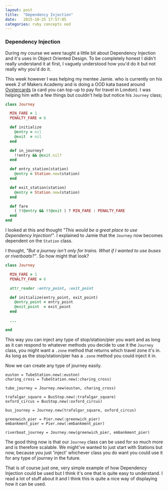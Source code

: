 ```yaml
---
layout: post
title:  "Dependency Injection"
date:   2015-10-25 17:57:05
categories: ruby concepts ood
---
```



### Dependency Injection

During my course we were taught a little bit about Dependency Injection and it's uses in Object Oriented Design. To be completely honest I didn't really understand it at first, I vaguely understood how you'd do it but not really why you'd do it.

This week however I was helping my mentee Jamie. who is currently on his week 2 of Makers Academy and is doing a OOD kata based around [Oystercards](https://en.wikipedia.org/wiki/Oyster_card) (a card you can top-up to pay for travel in London). I was helping him with a few things but couldn't help but notice his `Journey` class;

```ruby
class Journey

  MIN_FARE = 1
  PENALTY_FARE = 6

  def initialize
    @entry = nil
    @exit  = nil
  end

  def in_journey?
    !!entry && @exit.nil?
  end

  def entry_station(station)
    @entry = Station.new(station)
  end

  def exit_station(station)
    @entry = Station.new(station)
  end

  def fare
    ( !!@entry && !!@exit ) ? MIN_FARE : PENALTY_FARE
  end
end
```

I looked at this and thought _"This would be a great place to use Dependency Injection!"_. I explained to Jamie that the `Journey` now becomes dependent on the `Station` class.

I thought, _"But a journey isn't only for trains. What if I wanted to use buses or riverboats?"_. So how might that look?

```ruby
class Journey

  MIN_FARE = 1
  PENALTY_FARE = 6

  attr_reader :entry_point, :exit_point

  def initialize(entry_point, exit_point)
    @entry_point = entry_point
    @exit_point  = exit_point
  end

  ...

end
```

This way you can inject any type of stop/station/pier you want and as long as it can respond to whatever methods you decide to use it the `Journey` class, you might want a `.zone` method that returns which travel zone it's in. As long as the stop/station/pier has a `.zone` method you could inject it in.

Now we can create any type of journey easily.

```
euston = TubeStation.new(:euston)
charing_cross = TubeStation.new(:charing_cross)

tube_journey = Journey.new(euston, charing_cross)
```
```
trafalgar_square = BusStop.new(:trafalgar_square)
oxford_circus = BusStop.new(:oxford_circus)

bus_journey = Journey.new(trafalgar_square, oxford_circus)
```
```
greenwich_pier = Pier.new(:greenwich_pier)
embankment_pier = Pier.new(:embankment_pier)

riverboat_journey = Journey.new(greenwich_pier, embankment_pier)
```

The good thing now is that our `Journey` class can be used for so much more and is therefore scalable. We might've wanted to just start with Stations but now, because you just 'inject' whichever class you do want you could use it for any type of journey in the future.

That is of course just one, very simple example of how Dependency Injection could be used but I think it's one that is quite easy to understand. I read a lot of stuff about it and I think this is quite a nice way of displaying how it can be used.
